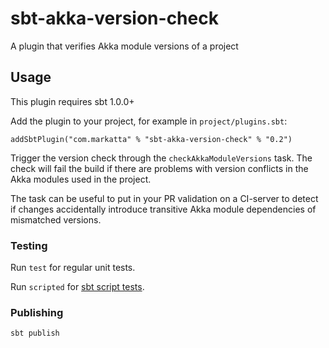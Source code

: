 # sbt-akka-version-check

A plugin that verifies Akka module versions of a project

## Usage

This plugin requires sbt 1.0.0+

Add the plugin to your project, for example in `project/plugins.sbt`:

```
addSbtPlugin("com.markatta" % "sbt-akka-version-check" % "0.2")
```

Trigger the version check through the `checkAkkaModuleVersions` task. The check will fail the build if there
are problems with version conflicts in the Akka modules used in the project. 

The task can be useful to put in your PR validation on a CI-server to detect if changes accidentally
introduce transitive Akka module dependencies of mismatched versions.

### Testing

Run `test` for regular unit tests.

Run `scripted` for [sbt script tests](http://www.scala-sbt.org/1.x/docs/Testing-sbt-plugins.html).

### Publishing

`sbt publish`
